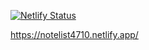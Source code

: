 [![Netlify Status](https://api.netlify.com/api/v1/badges/d05dc175-8a72-4c0a-965c-4896baa2e3dc/deploy-status)](https://app.netlify.com/sites/notelist4710/deploys)

https://notelist4710.netlify.app/
